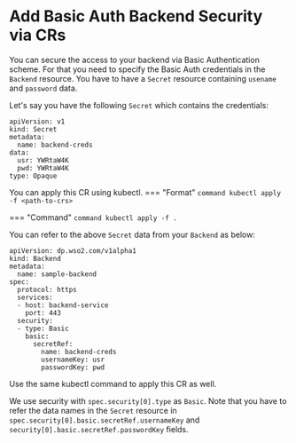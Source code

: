 # Add Basic Auth Backend Security via CRs

You can secure the access to your backend via Basic Authentication scheme. For that you need to specify the Basic Auth credentials in the `Backend` resource. You have to have a `Secret` resource containing `usename` and `password` data.

Let's say you have the following `Secret` which contains the credentials:

```
apiVersion: v1
kind: Secret
metadata:
  name: backend-creds
data:
  usr: YWRtaW4K
  pwd: YWRtaW4K
type: Opaque
```
You can apply this CR using kubectl.
=== "Format"
    ```command
    kubectl apply -f <path-to-crs>
    ```

=== "Command"
    ```command
    kubectl apply -f .
    ```

You can refer to the above `Secret` data from your `Backend` as below:

```
apiVersion: dp.wso2.com/v1alpha1
kind: Backend
metadata:
  name: sample-backend
spec:
  protocol: https
  services:
  - host: backend-service
    port: 443
  security:
  - type: Basic
    basic:
      secretRef: 
        name: backend-creds
        usernameKey: usr
        passwordKey: pwd
```
Use the same kubectl command to apply this CR as well.

We use security with `spec.security[0].type` as `Basic`. Note that you have to refer the data names in the `Secret` resource in `spec.security[0].basic.secretRef.usernameKey` and `security[0].basic.secretRef.passwordKey` fields.
